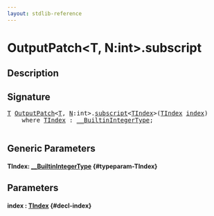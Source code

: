 ```yaml
---
layout: stdlib-reference
---
```


# OutputPatch\<T, N:int\>\.subscript

## Description





## Signature 

<pre>
<a href="/stdlib-reference/types/outputpatch-06/index#typeparam-T" class="code_type">T</a> <a href="/stdlib-reference/types/outputpatch-06/index" class="code_type">OutputPatch</a>&lt;<a href="/stdlib-reference/types/outputpatch-06/index#typeparam-T" class="code_type">T</a>, <a href="/stdlib-reference/types/outputpatch-06/index#decl-N" class="code_var">N</a>:<span class="code_keyword">int</span>&gt;.<a href="/stdlib-reference/types/outputpatch-06/subscript">subscript</a>&lt;<a href="/stdlib-reference/types/outputpatch-06/subscript#typeparam-TIndex" class="code_type">TIndex</a>&gt;(<a href="/stdlib-reference/types/outputpatch-06/subscript#typeparam-TIndex" class="code_type">TIndex</a> <a href="/stdlib-reference/types/outputpatch-06/subscript#decl-index" class="code_param">index</a>)
    <span class='code_keyword'>where</span> <a href="/stdlib-reference/types/outputpatch-06/subscript#typeparam-TIndex" class="code_type">TIndex</a> : <a href="/stdlib-reference/interfaces/builtinintegertype-0129g/index" class="code_type">__BuiltinIntegerType</a>;

</pre>

## Generic Parameters

#### TIndex: [\_\_BuiltinIntegerType](/stdlib-reference/interfaces/builtinintegertype-0129g/index) {#typeparam-TIndex}

## Parameters

#### index  : [TIndex](/stdlib-reference/types/outputpatch-06/subscript#typeparam-TIndex) {#decl-index}

